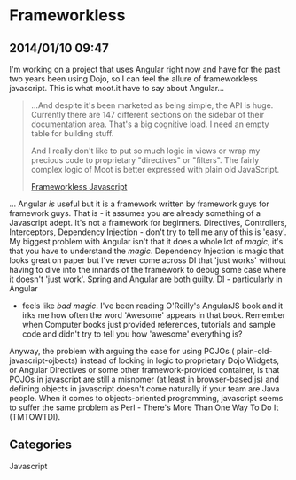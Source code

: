 # Frameworkless
## 2014/01/10 09:47
I'm working on a project that uses Angular right now and have for the past two years been using Dojo, so I can feel the allure of frameworkless javascript. This is what moot.it have to say about Angular...

> ...And despite it's been marketed as being simple, the API is huge. 
> Currently there are 147 different sections on the sidebar of their 
> documentation area. That's a big cognitive load. I need an empty table 
> for building stuff.
>  
> And I really don't like to put so much logic in views or wrap my 
> precious code to proprietary "directives" or "filters". The fairly 
> complex logic of Moot is better expressed with plain old JavaScript.
> 
> [Frameworkless Javascript][fj]

... Angular *is* useful but it is a framework written by framework guys 
for framework guys. That is - it assumes you are already something of a 
Javascript adept. It's not a framework for beginners. Directives, 
Controllers, Interceptors, Dependency Injection - don't try to tell me 
any of this is 'easy'. My biggest problem with Angular isn't that it 
does a whole lot of *magic*, it's that you have to understand the 
*magic*. Dependency Injection is magic that looks great on paper but 
I've never come across DI that 'just works' without having to dive into 
the innards of the framework to debug some case where it doesn't 'just 
work'. Spring and Angular are both guilty. DI - particularly in Angular 
- feels like *bad magic*. I've been reading O'Reilly's AngularJS book 
and it irks me how often the word 'Awesome' appears in that book. 
Remember when Computer books just provided references, tutorials and 
sample code and didn't try to tell you how 'awesome' everything is? 
 
Anyway, the problem with arguing the case for using POJOs ( 
plain-old-javascript-ojbects) instead of locking in logic to proprietary 
Dojo Widgets, or Angular Directives or some other framework-provided 
container, is that POJOs in javascript are still a misnomer (at least in 
browser-based js) and defining objects in javascript doesn't come 
naturally if your team are Java people. When it comes to 
objects-oriented programming, javascript seems to suffer the same 
problem as Perl - There's More Than One Way To Do It (TMTOWTDI). 
 
[fj]: https://moot.it/blog/technology/frameworkless-javascript.html

## Categories
Javascript